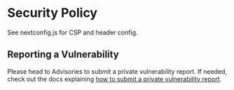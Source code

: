 # Security Policy
See nextconfig.js for CSP and header config. 

## Reporting a Vulnerability

Please head to Advisories to submit a private vulnerability report.
If needed, check out the docs explaining [how to submit a private vulnerability report](https://docs.github.com/en/code-security/security-advisories/working-with-repository-security-advisories/configuring-private-vulnerability-reporting-for-a-repository#enabling-or-disabling-private-vulnerability-reporting-for-a-repository).
